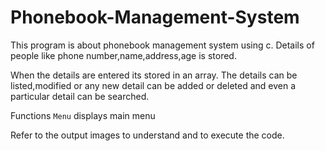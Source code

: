 # Phonebook-Management-System

This program is about phonebook management system using c. Details of people like phone number,name,address,age is stored.

When the details are entered its stored in an array. The details can be listed,modified or any new detail can be added or deleted and even a particular detail can be searched.

Functions
```Menu``` displays main menu

Refer to the output images to understand and to execute the code.
